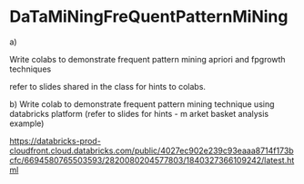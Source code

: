 # DaTaMiNingFreQuentPatternMiNing


a) 

Write  colabs to demonstrate frequent pattern mining apriori and fpgrowth techniques

 

refer to slides shared in the class for hints to colabs.

b) Write colab to demonstrate frequent pattern mining technique using databricks platform (refer to slides for hints - m arket basket analysis example)

https://databricks-prod-cloudfront.cloud.databricks.com/public/4027ec902e239c93eaaa8714f173bcfc/6694580765503593/2820080204577803/1840327366109242/latest.html

